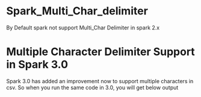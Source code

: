 # Spark_Multi_Char_delimiter
By Default spark not support Multi_Char Delimiter in spark 2.x

# Multiple Character Delimiter Support in Spark 3.0
Spark 3.0 has added an improvement now to support multiple characters in csv. So when you run the same code in 3.0, you will get below output
